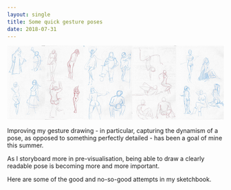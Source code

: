 ```yaml
---
layout: single
title: Some quick gesture poses 
date: 2018-07-31
---
```


![Quick gesture poses](/images/gesture-poses.jpg)

Improving my gesture drawing - in particular, capturing the dynamism of a pose, as opposed to something perfectly detailed - has been a goal of mine this summer.

As I storyboard more in pre-visualisation, being able to draw a clearly readable pose is becoming more and more important. 

Here are some of the good and no-so-good attempts in my sketchbook. 